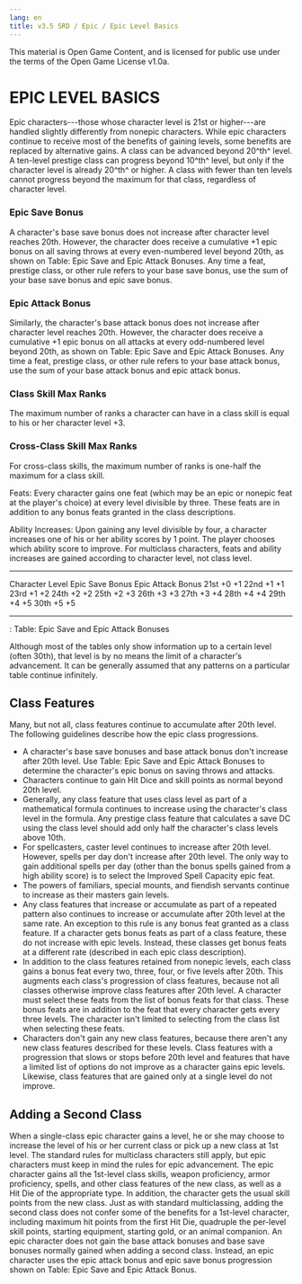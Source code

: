 ```yaml
---
lang: en
title: v3.5 SRD / Epic / Epic Level Basics
---
```


This material is Open Game Content, and is licensed for public use under
the terms of the Open Game License v1.0a.

# EPIC LEVEL BASICS

Epic characters---those whose character level is 21st or higher---are
handled slightly differently from nonepic characters. While epic
characters continue to receive most of the benefits of gaining levels,
some benefits are replaced by alternative gains. A class can be advanced
beyond 20^th^ level. A ten-level prestige class can progress beyond
10^th^ level, but only if the character level is already 20^th^ or
higher. A class with fewer than ten levels cannot progress beyond the
maximum for that class, regardless of character level.

### Epic Save Bonus
A character's base save bonus does not increase
after character level reaches 20th. However, the character does receive
a cumulative +1 epic bonus on all saving throws at every even-numbered
level beyond 20th, as shown on Table: Epic Save and Epic Attack Bonuses.
Any time a feat, prestige class, or other rule refers to your base save
bonus, use the sum of your base save bonus and epic save bonus.

### Epic Attack Bonus
Similarly, the character's base attack bonus does
not increase after character level reaches 20th. However, the character
does receive a cumulative +1 epic bonus on all attacks at every
odd-numbered level beyond 20th, as shown on Table: Epic Save and Epic
Attack Bonuses. Any time a feat, prestige class, or other rule refers to
your base attack bonus, use the sum of your base attack bonus and epic
attack bonus.

### Class Skill Max Ranks
The maximum number of ranks a character can
have in a class skill is equal to his or her character level +3.

### Cross-Class Skill Max Ranks
For cross-class skills, the maximum
number of ranks is one-half the maximum for a class skill.

Feats: Every character gains one feat (which may be an epic or nonepic
feat at the player's choice) at every level divisible by three. These
feats are in addition to any bonus feats granted in the class
descriptions.

Ability Increases: Upon gaining any level divisible by four, a character
increases one of his or her ability scores by 1 point. The player
chooses which ability score to improve. For multiclass characters, feats
and ability increases are gained according to character level, not class
level.

  ----------------- ----------------- -------------------
  Character Level   Epic Save Bonus   Epic Attack Bonus
  21st              +0                +1
  22nd              +1                +1
  23rd              +1                +2
  24th              +2                +2
  25th              +2                +3
  26th              +3                +3
  27th              +3                +4
  28th              +4                +4
  29th              +4                +5
  30th              +5                +5
  ----------------- ----------------- -------------------

  : Table: Epic Save and Epic Attack Bonuses

Although most of the tables only show information up to a certain level
(often 30th), that level is by no means the limit of a character's
advancement. It can be generally assumed that any patterns on a
particular table continue infinitely.

## Class Features

Many, but not all, class features continue to accumulate after 20th
level. The following guidelines describe how the epic class
progressions.

-   A character's base save bonuses and base attack bonus don't increase
    after 20th level. Use Table: Epic Save and Epic Attack Bonuses to
    determine the character's epic bonus on saving throws and attacks.
-   Characters continue to gain Hit Dice and skill points as normal
    beyond 20th level.
-   Generally, any class feature that uses class level as part of a
    mathematical formula continues to increase using the character's
    class level in the formula. Any prestige class feature that
    calculates a save DC using the class level should add only half the
    character's class levels above 10th.
-   For spellcasters, caster level continues to increase after 20th
    level. However, spells per day don't increase after 20th level. The
    only way to gain additional spells per day (other than the bonus
    spells gained from a high ability score) is to select the Improved
    Spell Capacity epic feat.
-   The powers of familiars, special mounts, and fiendish servants
    continue to increase as their masters gain levels.
-   Any class features that increase or accumulate as part of a repeated
    pattern also continues to increase or accumulate after 20th level at
    the same rate. An exception to this rule is any bonus feat granted
    as a class feature. If a character gets bonus feats as part of a
    class feature, these do not increase with epic levels. Instead,
    these classes get bonus feats at a different rate (described in each
    epic class description).
-   In addition to the class features retained from nonepic levels, each
    class gains a bonus feat every two, three, four, or five levels
    after 20th. This augments each class's progression of class
    features, because not all classes otherwise improve class features
    after 20th level. A character must select these feats from the list
    of bonus feats for that class. These bonus feats are in addition to
    the feat that every character gets every three levels. The character
    isn't limited to selecting from the class list when selecting these
    feats.
-   Characters don't gain any new class features, because there aren't
    any new class features described for these levels. Class features
    with a progression that slows or stops before 20th level and
    features that have a limited list of options do not improve as a
    character gains epic levels. Likewise, class features that are
    gained only at a single level do not improve.

## Adding a Second Class

When a single-class epic character gains a level, he or she may choose
to increase the level of his or her current class or pick up a new class
at 1st level. The standard rules for multiclass characters still apply,
but epic characters must keep in mind the rules for epic advancement.
The epic character gains all the 1st-level class skills, weapon
proficiency, armor proficiency, spells, and other class features of the
new class, as well as a Hit Die of the appropriate type. In addition,
the character gets the usual skill points from the new class. Just as
with standard multiclassing, adding the second class does not confer
some of the benefits for a 1st-level character, including maximum hit
points from the first Hit Die, quadruple the per-level skill points,
starting equipment, starting gold, or an animal companion. An epic
character does not gain the base attack bonuses and base save bonuses
normally gained when adding a second class. Instead, an epic character
uses the epic attack bonus and epic save bonus progression shown on
Table: Epic Save and Epic Attack Bonus.
